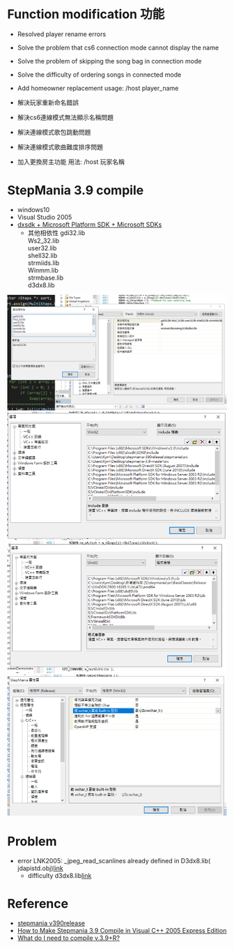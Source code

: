 # Function modification 功能
+ Resolved player rename errors
+ Solve the problem that cs6 connection mode cannot display the name
+ Solve the problem of skipping the song bag in connection mode
+ Solve the difficulty of ordering songs in connected mode
+ Add homeowner replacement usage: /host player_name

+ 解決玩家重新命名錯誤
+ 解決cs6連線模式無法顯示名稱問題
+ 解決連線模式歌包跳動問題
+ 解決連線模式歌曲難度排序問題
+ 加入更換房主功能 用法: /host 玩家名稱

# StepMania 3.9 compile
+ windows10
+ Visual Studio 2005
+ [dxsdk + Microsoft Platform SDK + Microsoft SDKs](https://drive.google.com/open?id=17gCXiIvhJP_w4druciA0DQPqaPKpw6cX)
	- 其他相依性
	gdi32.lib  
	Ws2_32.lib  
	user32.lib  
	shell32.lib  
	strmiids.lib  
	Winmm.lib  
	strmbase.lib  
	d3dx8.lib 
	
![depend](img/6.PNG)  
![include](img/3.PNG)  
![lib](img/4.PNG)  
![wchar](img/5.PNG)  

# Problem
+ error LNK2005: _jpeg_read_scanlines already defined in D3dx8.lib(
jdapistd.obj)[link](https://sourceforge.net/p/stepmania/mailman/message/11726793/)
  - difficulty d3dx8.lib[link](https://realmike.org/blog/projects/directx-8-borland-libs-download-page/)

# Reference
+ [stepmania v390release](https://github.com/stepmania/stepmania/releases/tag/v390release)
+ [How to Make Stepmania 3.9 Compile in Visual C++ 2005 Express Edition](https://cspotcode.wordpress.com/how-to-make-stepmania-39-compile-in-visual-c-2005-express-edition/)
+ [What do I need to compile v.3.9+R?](https://www.reddit.com/r/Stepmania/comments/58hv1x/what_do_i_need_to_compile_v39r/)

